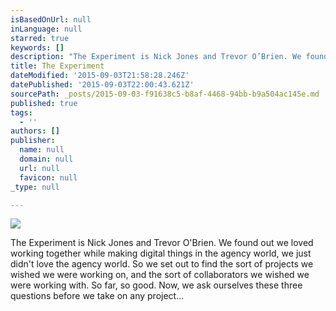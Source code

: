 ```yaml
---
isBasedOnUrl: null
inLanguage: null
starred: true
keywords: []
description: "The Experiment is Nick Jones and Trevor O’Brien. We found out we loved working together while making digital things in the agency world, we just didn't love the agency world. So we set out to find the sort of projects we wished we were working on, and the sort of collaborators we wished we were working with. So far, so good. Now, we ask ourselves these three questions before we take on any project... "
title: The Experiment
dateModified: '2015-09-03T21:58:28.246Z'
datePublished: '2015-09-03T22:00:43.621Z'
sourcePath: _posts/2015-09-03-f91638c5-b8af-4468-94bb-b9a504ac145e.md
published: true
tags:
  - ''
authors: []
publisher:
  name: null
  domain: null
  url: null
  favicon: null
_type: null

---
```

![](https://the-grid-user-content.s3-us-west-2.amazonaws.com/046eeb38-56e3-4eba-8f3b-81bc4ce0c063.png)

The Experiment is Nick Jones and Trevor O'Brien. We found out we loved working together while making digital things in the agency world, we just didn't love the agency world. So we set out to find the sort of projects we wished we were working on, and the sort of collaborators we wished we were working with. So far, so good. Now, we ask ourselves these three questions before we take on any project...